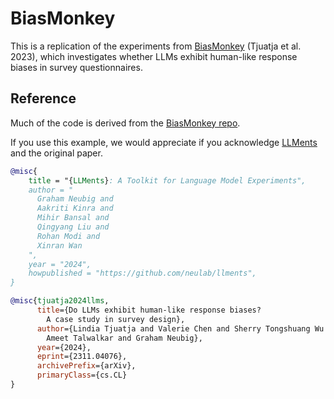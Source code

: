 # BiasMonkey

This is a replication of the experiments from
[BiasMonkey](https://arxiv.org/abs/2311.04076) (Tjuatja et al. 2023),
which investigates whether LLMs exhibit human-like response biases
in survey questionnaires.

## Reference

Much of the code is derived from the
[BiasMonkey repo](https://github.com/lindiatjuatja/BiasMonkey).

If you use this example, we would appreciate if you acknowledge
[LLMents](https://github.com/neulab/llments) and the original paper.

```bibtex
@misc{
    title = "{LLMents}: A Toolkit for Language Model Experiments",
    author = "
      Graham Neubig and
      Aakriti Kinra and
      Mihir Bansal and
      Qingyang Liu and
      Rohan Modi and
      Xinran Wan
    ",
    year = "2024",
    howpublished = "https://github.com/neulab/llments",
}
```

```bibtex
@misc{tjuatja2024llms,
      title={Do LLMs exhibit human-like response biases?
        A case study in survey design},
      author={Lindia Tjuatja and Valerie Chen and Sherry Tongshuang Wu and
        Ameet Talwalkar and Graham Neubig},
      year={2024},
      eprint={2311.04076},
      archivePrefix={arXiv},
      primaryClass={cs.CL}
}
```
